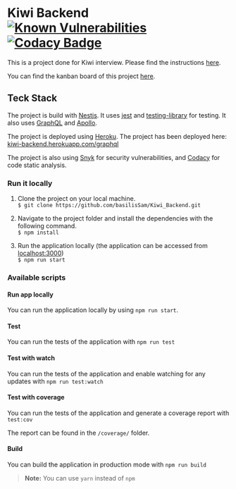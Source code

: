 # Kiwi Backend [![Known Vulnerabilities](https://snyk.io/test/github/basilisSam/Kiwi_Backend/badge.svg)](https://snyk.io/test/github/basilisSam/Kiwi_Backend) [![Codacy Badge](https://app.codacy.com/project/badge/Grade/8f53b67475a84853b1cdf1fcea71d0eb)](https://www.codacy.com/gh/basilisSam/Kiwi_Backend/dashboard?utm_source=github.com&amp;utm_medium=referral&amp;utm_content=basilisSam/Kiwi_Backend&amp;utm_campaign=Badge_Grade)

This is a project done for Kiwi interview. Please find the instructions [here](https://github.com/basilisSam/Kiwi/wiki/Kiwi-Assignment).

You can find the kanban board of this project [here](https://github.com/basilisSam/Kiwi_Backend/projects/2).

## Teck Stack

The project is build with [Nestjs](https://nestjs.com/). It uses [jest](https://jestjs.io/) and [testing-library](https://testing-library.com/) for testing. It also uses [GraphQL](https://graphql.org/) and [Apollo](https://www.apollographql.com/).

The project is deployed using [Heroku](https://dashboard.heroku.com/). The project has been deployed here: [kiwi-backend.herokuapp.com/graphql](https://kiwi-backend.herokuapp.com/graphql)

The project is also using [Snyk](https://snyk.io/) for security vulnerabilities, and [Codacy](https://www.codacy.com/) for code static analysis.

### Run it locally

1. Clone the project on your local machine. <br/>
   `$ git clone https://github.com/basilisSam/Kiwi_Backend.git`

1. Navigate to the project folder and install the dependencies with the following command. <br/>
   `$ npm install`

1. Run the application locally (the application can be accessed from [localhost:3000](http://localhost:3000/)) <br/>
   `$ npm run start`

### Available scripts

#### Run app locally
You can run the application locally by using `npm run start`.

#### Test
You can run the tests of the application with `npm run test`

#### Test with watch
You can run the tests of the application and enable watching for any updates with `npm run test:watch`

#### Test with coverage

You can run the tests of the application and generate a coverage report with `test:cov`

The report can be found in the `/coverage/` folder.

#### Build

You can build the application in production mode with `npm run build`

> **Note:** You can use `yarn` instead of `npm`
